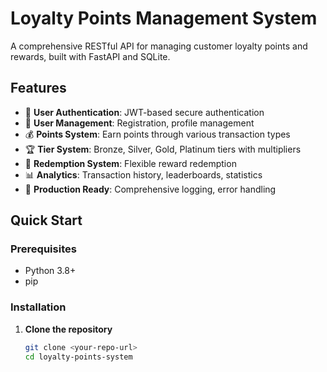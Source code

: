 # Loyalty Points Management System

A comprehensive RESTful API for managing customer loyalty points and rewards, built with FastAPI and SQLite.

## Features

- 🔐 **User Authentication**: JWT-based secure authentication
- 👤 **User Management**: Registration, profile management
- 💰 **Points System**: Earn points through various transaction types
- 🏆 **Tier System**: Bronze, Silver, Gold, Platinum tiers with multipliers
- 🎁 **Redemption System**: Flexible reward redemption
- 📊 **Analytics**: Transaction history, leaderboards, statistics
- 🚀 **Production Ready**: Comprehensive logging, error handling

## Quick Start

### Prerequisites
- Python 3.8+
- pip

### Installation

1. **Clone the repository**
   ```bash
   git clone <your-repo-url>
   cd loyalty-points-system